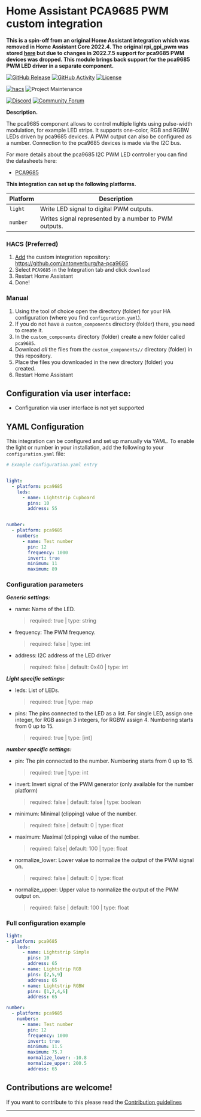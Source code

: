 # Home Assistant PCA9685 PWM custom integration

**This is a spin-off from an original Home Assistant integration which was removed in Home Assistant Core 2022.4. The original rpi_gpi_pwm was stored [here](https://github.com/RedMeKool/HA-Raspberry-pi-GPIO-PWM/) but due to changes in 2022.7.5 support for pca9685 PWM devices was dropped. This module brings back  support for the pca9685 PWM LED driver in a separate component.**

[![GitHub Release][releases-shield]][releases]
[![GitHub Activity][commits-shield]][commits]
[![License][license-shield]](LICENSE)

[![hacs][hacsbadge]][hacs]
![Project Maintenance][maintenance-shield]

[![Discord][discord-shield]][discord]
[![Community Forum][forum-shield]][forum]

**Description.**

The pca9685 component allows to control multiple lights using pulse-width modulation, for example LED strips. It supports one-color, RGB and RGBW LEDs driven by pca9685 devices. A PWM output can also be configured as a number. Connection to the pca9685 devices is made via the I2C bus.

For more details about the pca9685 I2C PWM LED controller you can find the datasheets here:
- [PCA9685](https://www.nxp.com/docs/en/data-sheet/PCA9685.pdf)

**This integration can set up the following platforms.**

Platform | Description
-- | --
`light` | Write LED signal to digital PWM outputs.
`number` | Writes signal represented by a number to PWM outputs.




### HACS (Preferred)
1. [Add](http://homeassistant.local:8123/hacs/integrations) the custom integration repository: https://github.com/antonverburg/ha-pca9685
2. Select `PCA9685` in the Integration tab and click `download`
3. Restart Home Assistant
4. Done!

### Manual
1. Using the tool of choice open the directory (folder) for your HA configuration (where you find `configuration.yaml`).
1. If you do not have a `custom_components` directory (folder) there, you need to create it.
1. In the `custom_components` directory (folder) create a new folder called `pca9685`.
1. Download _all_ the files from the `custom_components//` directory (folder) in this repository.
1. Place the files you downloaded in the new directory (folder) you created.
1. Restart Home Assistant

## Configuration via user interface:
* Configuration via user interface is not yet supported

## YAML Configuration

This integration can be configured and set up manually via YAML. To enable the light or number in your installation, add the following to your `configuration.yaml` file:

```yaml
# Example configuration.yaml entry


light:
  - platform: pca9685
    leds:
      - name: Lightstrip Cupboard
        pins: 10
        address: 55


number:
  - platform: pca9685
    numbers:
      - name: Test number
        pin: 12
        frequency: 1000
        invert: true
        minimum: 11
        maximum: 89
```

### Configuration parameters

***Generic settings:***
- name: Name of the LED.
  > required: true | type: string
- frequency: The PWM frequency. 
  > required: false | type: int
- address: I2C address of the LED driver
  > required: false | default: 0x40 | type: int

***Light specific settings:***
- leds: List of LEDs.
  > required: true | type: map
- pins: The pins connected to the LED as a list. For single LED, assign one integer, for RGB assign 3 integers, for RGBW assign 4. Numbering starts from 0 up to 15.
  > required: true | type: [int]

***number specific settings:***
- pin: The pin connected to the number. Numbering starts from 0 up to 15.
  > required: true | type: int
- invert: Invert signal of the PWM generator (only available for the number platform)
  > required: false | default: false | type: boolean
- minimum: Minimal (clipping) value of the number.
  > required: false | default: 0 | type: float
- maximum: Maximal (clipping) value of the number. 
  > required: false| default: 100 | type: float
- normalize_lower: Lower value to normalize the output of the PWM signal on.
  > required: false | default: 0 | type: float
- normalize_upper: Upper value to normalize the output of the PWM output on.
  > required: false | default: 100 | type: float

### Full configuration example

```yaml
light:
- platform: pca9685
    leds:
      - name: Lightstrip Simple
        pins: 10
        address: 65
      - name: Lightstrip RGB
        pins: [2,5,9]
        address: 65
      - name: Lightstrip RGBW
        pins: [1,2,4,6]
        address: 65

number:
  - platform: pca9685
    numbers:
      - name: Test number
        pin: 12
        frequency: 1000
        invert: true
        minimum: 11.5
        maximum: 75.7
        normalize_lower: -10.8
        normalize_upper: 200.5
        address: 65

```

## Contributions are welcome!

If you want to contribute to this please read the [Contribution guidelines](CONTRIBUTING.md)

***

[commits-shield]: https://img.shields.io/github/commit-activity/y/antonverburg/ha-pca9685.svg?style=for-the-badge
[commits]: https://github.com/antonverburg/ha-pca9685/commits/main
[hacs]: https://hacs.xyz/
[hacsbadge]: https://img.shields.io/badge/HACS-Custom-orange.svg?style=for-the-badge
[discord]: https://discord.gg/Qa5fW2R
[discord-shield]: https://img.shields.io/discord/330944238910963714.svg?style=for-the-badge
[forum-shield]: https://img.shields.io/badge/community-forum-brightgreen.svg?style=for-the-badge
[forum]: https://community.home-assistant.io/
[license-shield]: https://img.shields.io/github/license/antonverburg/ha-pca9685.svg?style=for-the-badge
[maintenance-shield]: https://img.shields.io/badge/maintainer-antonverburg-blue.svg?style=for-the-badge
[releases-shield]: https://img.shields.io/github/release/antonverburg/ha-pca9685.svg?style=for-the-badge
[releases]: https://github.com/antonverburg/ha-pca9685/releases
